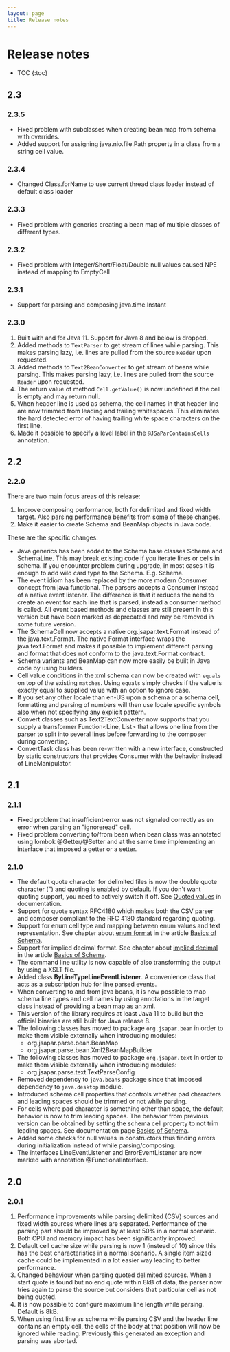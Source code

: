 ```yaml
---
layout: page
title: Release notes
---
```

# Release notes
* TOC
{:toc}
## 2.3
### 2.3.5
* Fixed problem with subclasses when creating bean map from schema with overrides.
* Added support for assigning java.nio.file.Path property in a class from a string cell value.
### 2.3.4
* Changed Class.forName to use current thread class loader instead of default class loader
### 2.3.3
* Fixed problem with generics creating a bean map of multiple classes of different types.
### 2.3.2
* Fixed problem with Integer/Short/Float/Double null values caused NPE instead of mapping to EmptyCell
### 2.3.1
* Support for parsing and composing java.time.Instant
### 2.3.0
1. Built with and for Java 11. Support for Java 8 and below is dropped. 
2. Added methods to `TextParser` to get stream of lines while parsing. This makes parsing lazy, i.e. lines are pulled from the source `Reader` upon requested.
3. Added methods to `Text2BeanConverter` to get stream of beans while parsing. This makes parsing lazy, i.e. lines are pulled from the source `Reader` upon requested.
4. The return value of method `Cell.getValue()` is now undefined if the cell is empty and may return null.
5. When header line is used as schema, the cell names in that header line are now trimmed from leading and trailing whitespaces. This eliminates the hard detected error of having trailing white space characters on the first line.
6. Made it possible to specify a level label in the `@JSaParContainsCells` annotation.
## 2.2
### 2.2.0
There are two main focus areas of this release:
1. Improve composing performance, both for delimited and fixed width target. Also parsing performance
benefits from some of these changes.
2. Make it easier to create Schema and BeanMap objects in Java code.

These are the specific changes:
* Java generics has been added to the Schema base classes Schema and SchemaLine.
This may break existing code if you iterate lines or cells in schema.
If you encounter problem during upgrade, in most cases it is enough to add wild card type <?> to the Schema. E.g. Schema<?>.
* The event idiom has been replaced by the more modern Consumer concept from java functional. The parsers accepts a Consumer instead 
of a native event listener. The difference is that it reduces the need to create an event for each line that is parsed, instead 
a consumer method is called. All event based methods and classes are still present in this version but have been marked as deprecated and may be removed in some future version.      
* The SchemaCell now accepts a native org.jsapar.text.Format instead of the java.text.Format. The native Format interface 
wraps the java.text.Format and makes it possible to implement different parsing 
and format that does not conform to the java.text.Format contract.
* Schema variants and BeanMap can now more easily be built in Java code by using builders.
* Cell value conditions in the xml schema can now be created with `equals` on top of the existing `matches`. Using `equals` simply checks if the value is exactly equal to supplied value with an option to ignore case.
* If you set any other locale than en-US upon a schema or a schema cell, formatting and parsing of numbers will then use locale specific symbols also when not specifying any explicit pattern.
* Convert classes such as Text2TextConverter now supports that you supply a transformer Function<Line, List<Line>> that 
allows one line from the parser to split into several lines before forwarding to the composer during converting.
* ConvertTask class has been re-written with a new interface, constructed by static constructors that provides Consumer with the behavior instead of LineManipulator. 
## 2.1
### 2.1.1
* Fixed problem that insufficient-error was not signaled correctly as en error when parsing an "ignoreread" cell.
* Fixed problem converting to/from bean when bean class was annotated using lombok @Getter/@Setter and at the same time 
implementing an interface that imposed a getter or a setter.

### 2.1.0
* The default quote character for delimited files is now the double quote character (") and quoting is enabled by default.
 If you don't want quoting support, you need to actively switch it off. See [Quoted values](basics_schema#quoted-values) in documentation.
* Support for quote syntax RFC4180 which makes both the CSV parser and composer compliant to the RFC 4180 standard regarding quoting.
* Support for enum cell type and mapping between enum values and text representation. See chapter about [enum format](basics_schema#enum-format) in the article [Basics of Schema](basics_schema).
* Support for implied decimal format. See chapter about [implied decimal](basics_schema#implied-decimal) in the article [Basics of Schema](basics_schema).
* The command line utility is now capable of also transforming the output by using a XSLT file.
* Added class **ByLineTypeLineEventListener**. A convenience class that acts as a subscription hub for line parsed events.
* When converting to and from java beans, it is now possible to map schema line types and 
 cell names by using annotations in the target class instead of providing a bean map as an xml. 
* This version of the library requires at least Java 11 to build but the official binaries are still built for Java release 8.
* The following classes has moved to package `org.jsapar.bean` in order to make them visible externally when introducing modules: 
  * org.jsapar.parse.bean.BeanMap
  * org.jsapar.parse.bean.Xml2BeanMapBuilder
* The following classes has moved to package `org.jsapar.text` in order to make them visible externally when introducing modules: 
  * org.jsapar.parse.text.TextParseConfig
* Removed dependency to `java.beans` package since that imposed dependency to `java.desktop` module.
* Introduced schema cell properties that controls whether pad characters and leading spaces should be trimmed or not while parsing.
* For cells where pad character is something other than space, the default behavior is now to trim leading spaces. The behavior from previous version can be 
obtained by setting the schema cell property to not trim leading spaces. See documentation page [Basics of Schema](basics_schema). 
* Added some checks for null values in constructors thus finding errors during initialization instead of while parsing/composing.
* The interfaces LineEventListener and ErrorEventListener are now marked with annotation @FunctionalInterface. 
## 2.0
### 2.0.1
1. Performance improvements while parsing delimited (CSV) sources and fixed width sources where lines are separated. 
Performance of the parsing part should be improved by at least 50% in a normal scenario. Both CPU and memory impact has been significantly improved.
1. Default cell cache size while parsing is now 1 (instead of 10) since this has the best characteristics in a normal scenario. A single item sized cache could be implemented in a lot easier way leading to better performance.  
1. Changed behaviour when parsing quoted delimited sources. When a start quote is found but no end quote within 8kB of data, the parser now
tries again to parse the source but considers that particular cell as not being quoted.
1. It is now possible to configure maximum line length while parsing. Default is 8kB.
1. When using first line as schema while parsing CSV and the header line 
contains an empty cell, the cells of the body at that position will now 
be ignored while reading. Previously this generated an exception and parsing was aborted.
